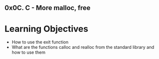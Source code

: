 ## 0x0C. C - More malloc, free
# Learning Objectives

* How to use the exit function
* What are the functions calloc and realloc from the standard library and how to use them
